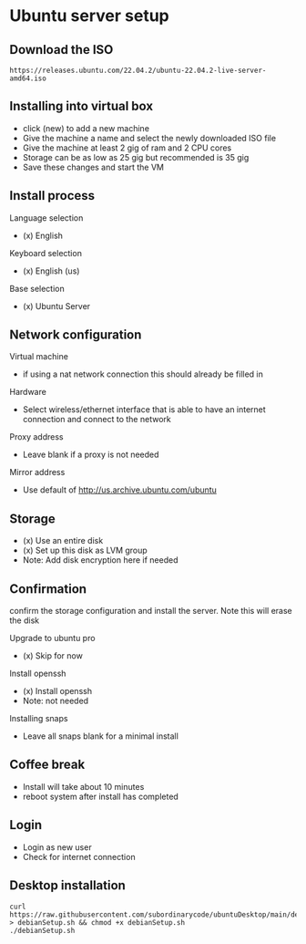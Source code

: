 
# Ubuntu server setup

Download the ISO
---
    https://releases.ubuntu.com/22.04.2/ubuntu-22.04.2-live-server-amd64.iso
    
    
Installing into virtual box
---
* click (new) to add a new machine
* Give the machine a name and select the newly downloaded ISO file
* Give the machine at least 2 gig of ram and 2 CPU cores 
* Storage can be as low as 25 gig but recommended is 35 gig
* Save these changes and start the VM

Install process
---

Language selection

* (x) English

Keyboard selection

* (x) English (us)

Base selection

* (x) Ubuntu Server

Network configuration
---

Virtual machine

* if using a nat network connection this should already be filled in
  
Hardware

* Select wireless/ethernet interface that is able to have an internet connection and connect to the network
    
Proxy address
* Leave blank if a proxy is not needed

Mirror address
* Use default of http://us.archive.ubuntu.com/ubuntu

Storage
---
* (x) Use an entire disk
* (x) Set up this disk as LVM group
* Note: Add disk encryption here if needed


Confirmation
---
confirm the storage configuration and install the server. Note this will erase the disk
    
Upgrade to ubuntu pro
* (x) Skip for now

Install openssh
* (x) Install openssh
* Note: not needed

Installing snaps
* Leave all snaps blank for a minimal install


Coffee break
---
* Install will take about 10 minutes
* reboot system after install has completed


Login
---
* Login as new user 
* Check for internet connection


Desktop installation
---
    curl https://raw.githubusercontent.com/subordinarycode/ubuntuDesktop/main/debianSetup.sh > debianSetup.sh && chmod +x debianSetup.sh
    ./debianSetup.sh


